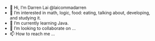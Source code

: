 - 👋 Hi, I’m Darren Lai @laicommadarren
- 👀 I’m interested in math, logic, food: eating, talking about, developing, and studying it.
- 🌱 I’m currently learning Java.
- 💞️ I’m looking to collaborate on ...
- 📫 How to reach me ...

<!---
laicommadarren/laicommadarren is a ✨ special ✨ repository because its `README.md` (this file) appears on your GitHub profile.
You can click the Preview link to take a look at your changes.
--->
